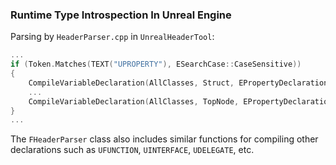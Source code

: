 ### Runtime Type Introspection In Unreal Engine

Parsing by `HeaderParser.cpp` in `UnrealHeaderTool`:

```cpp
...
if (Token.Matches(TEXT("UPROPERTY"), ESearchCase::CaseSensitive))
{
	CompileVariableDeclaration(AllClasses, Struct, EPropertyDeclarationStyle::UPROPERTY);
	...
	CompileVariableDeclaration(AllClasses, TopNode, EPropertyDeclarationStyle::UPROPERTY);
}
...
```

The `FHeaderParser` class also includes similar functions for compiling other declarations such as `UFUNCTION`, `UINTERFACE`, `UDELEGATE`, etc.


